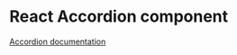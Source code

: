 <!-- @license CC0-1.0 -->

# React Accordion component

[Accordion documentation](../../../css/src/components/accordion/README.md)
